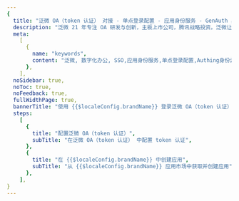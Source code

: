 ```yaml
---
{
  title: "泛微 OA（token 认证） 对接 - 单点登录配置 - 应用身份服务 - GenAuth 身份云",
  description: "泛微 21 年专注 OA 研发与创新，主板上市公司，腾讯战略投资。泛微让组织在一个平台上实现智能、协同、高效的数字化办公，助力组织的数字化转型",
  meta:
    [
      {
        name: "keywords",
        content: "泛微, 数字化办公, SSO,应用身份服务,单点登录配置,Authing身份云",
      },
    ],
  noSidebar: true,
  noToc: true,
  noFeedback: true,
  fullWidthPage: true,
  bannerTitle: "使用 {{$localeConfig.brandName}} 登录泛微 OA（token 认证）",
  steps:
    [
      {
        title: "配置泛微 OA（token 认证）",
        subTitle: "在泛微 OA（token 认证） 中配置 token 认证",
      },
      {
        title: "在 {{$localeConfig.brandName}} 中创建应用",
        subTitle: "从 {{$localeConfig.brandName}} 应用市场中获取并创建应用",
      },
    ],
}
---
```


<IntegrationDetail/>
